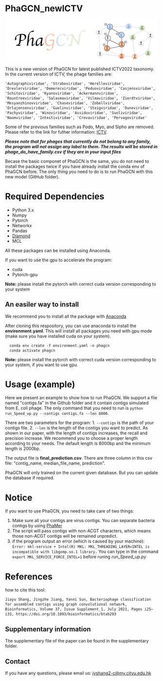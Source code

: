 # PhaGCN_newICTV

<img src='phagcn_logo.png'>

This is a new version of PhaGCN for latest published ICTV2022 taxonomy. In the current version of ICTV, the phage families are: 

```
'Autographiviridae', 'Straboviridae', 'Herelleviridae', 'Drexlerviridae', 'Demerecviridae', 'Peduoviridae', 'Casjensviridae', 'Schitoviridae', 'Kyanoviridae', 'Ackermannviridae', 'Rountreeviridae', 'Salasmaviridae', 'Vilmaviridae', 'Zierdtviridae', 'Mesyanzhinovviridae', 'Chaseviridae', 'Zobellviridae', 'Orlajensenviridae', 'Guelinviridae', 'Steigviridae', 'Duneviridae', 'Pachyviridae', 'Winoviridae', 'Assiduviridae', 'Suoliviridae', 'Naomviridae', 'Intestiviridae', 'Crevaviridae', 'Pervagoviridae'
```
Some of the previous families such as Podo, Myo, and Sipho are removed. Please refer to the link for futher information: [ICTV](https://ictv.global/taxonomy). 

***Please note that for phages that currently do not belong to any family, the program will not assign any label to them. The results will be stored in phage_do_have_family.csv if they are in your input files***


Becase the basic componet of PhaGCN is the same, you do not need to install the packages twice if you have already install the conda env of PhaGCN before. The only thing you need to do is to run PhaGCN with this new model (GitHub folder).

# Required Dependencies
* Python 3.x
* Numpy
* Pytorch
* Networkx
* Pandas
* [Diamond](https://github.com/bbuchfink/diamond)
* MCL

All these packages can be installed using Anaconda.

If you want to use the gpu to accelerate the program:
* cuda  
* Pytorch-gpu

**Note:** please install the pytorch with correct cuda version corresponding to your system

## An easiler way to install
We recommend you to install all the package with [Anaconda](https://anaconda.org/)

After cloning this respository, you can use anaconda to install the **environment.yaml**. This will install all packages you need with gpu mode (make sure you have installed cuda on your system).

      conda env create -f environment.yaml -n phagcn
      conda activate phagcn

**Note:** please install the pytorch with correct cuda version corresponding to your system, if you want to use gpu.


# Usage (example)
Here we present an example to show how to run PhaGCN. We support a file named "contigs.fa" in the Github folder and it contain contigs simulated from E. coli phage. The only command that you need to run is `python run_Speed_up.py --contigs contigs.fa --len 8000`. 

There are two parameters for the program: 1. `--contigs` is the path of your contigs file. 2. `--len` is the length of the contigs you want to predict. As shown in our paper, with the length of contigs increases, the recall and precision increase. We recommend you to choose a proper length according to your needs. The default length is 8000bp and the minimum length is 2000bp. 

The output file is **final_prediction.csv**. There are three column in this csv file: "contig_name, median_file_name, prediction".

PhaGCN will only trained on the current given database. But you can update the database if required.

# Notice
If you want to use PhaGCN, you need to take care of two things:
1. Make sure all your contigs are virus contigs. You can separate bacteria contigs by using [PhaMer](https://github.com/KennthShang/PhaMer)
2. The script will pass contigs with non-ACGT characters, which means those non-ACGT contigs will be remained unpredict.
3. if the program output an error (which is caused by your machine):
`Error: mkl-service + Intel(R) MKL: MKL_THREADING_LAYER=INTEL is incompatible with libgomp.so.1 library.`
You can type in the command `export MKL_SERVICE_FORCE_INTEL=1` before runing *run_Speed_up.py*

# References
how to cite this tool:
```
Jiayu Shang, Jingzhe Jiang, Yanni Sun, Bacteriophage classification for assembled contigs using graph convolutional network, Bioinformatics, Volume 37, Issue Supplement_1, July 2021, Pages i25–i33, https://doi.org/10.1093/bioinformatics/btab293
```

## Supplementary information
The supplementary file of the paper can be found in the supplementary folder.

## Contact
If you have any questions, please email us: jyshang2-c@my.cityu.edu.hk
